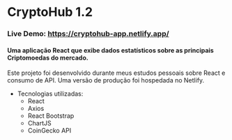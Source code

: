 # CryptoHub 1.2

### Live Demo: https://cryptohub-app.netlify.app/


#### Uma aplicação React que exibe dados estatísticos sobre as principais Criptomoedas do mercado. 

Este projeto foi desenvolvido durante meus estudos pessoais sobre React e consumo de API. Uma versão de produção foi hospedada no Netlify. 

* Tecnologias utilizadas:
  * React
  * Axios
  * React Bootstrap
  * ChartJS
  * CoinGecko API





